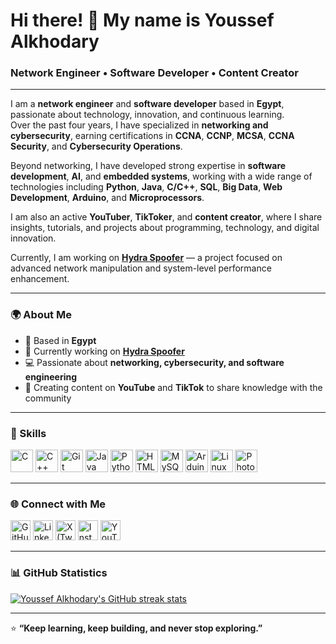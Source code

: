 # Hi there! 👋 My name is Youssef Alkhodary  
### Network Engineer • Software Developer • Content Creator  

---

I am a **network engineer** and **software developer** based in **Egypt**, passionate about technology, innovation, and continuous learning.  
Over the past four years, I have specialized in **networking and cybersecurity**, earning certifications in **CCNA**, **CCNP**, **MCSA**, **CCNA Security**, and **Cybersecurity Operations**.  

Beyond networking, I have developed strong expertise in **software development**, **AI**, and **embedded systems**, working with a wide range of technologies including **Python**, **Java**, **C/C++**, **SQL**, **Big Data**, **Web Development**, **Arduino**, and **Microprocessors**.  

I am also an active **YouTuber**, **TikToker**, and **content creator**, where I share insights, tutorials, and projects about programming, technology, and digital innovation.  

Currently, I am working on **[Hydra Spoofer](https://asd.com)** — a project focused on advanced network manipulation and system-level performance enhancement.

---

### 🌍 About Me
- 📍 Based in **Egypt**  
- 🚀 Currently working on **[Hydra Spoofer](https://asd.com)**  
- 💻 Passionate about **networking, cybersecurity, and software engineering**  
- 🎥 Creating content on **YouTube** and **TikTok** to share knowledge with the community  

---

### 🧠 Skills

<p align="left">
<a href="https://docs.microsoft.com/en-us/cpp/?view=msvc-170" target="_blank"><img src="https://raw.githubusercontent.com/danielcranney/readme-generator/main/public/icons/skills/c-colored.svg" width="36" height="36" alt="C" /></a>
<a href="https://docs.microsoft.com/en-us/cpp/?view=msvc-170" target="_blank"><img src="https://raw.githubusercontent.com/danielcranney/readme-generator/main/public/icons/skills/cplusplus-colored.svg" width="36" height="36" alt="C++" /></a>
<a href="https://git-scm.com/" target="_blank"><img src="https://raw.githubusercontent.com/danielcranney/readme-generator/main/public/icons/skills/git-colored.svg" width="36" height="36" alt="Git" /></a>
<a href="https://www.oracle.com/java/" target="_blank"><img src="https://raw.githubusercontent.com/danielcranney/readme-generator/main/public/icons/skills/java-colored.svg" width="36" height="36" alt="Java" /></a>
<a href="https://www.python.org/" target="_blank"><img src="https://raw.githubusercontent.com/danielcranney/readme-generator/main/public/icons/skills/python-colored.svg" width="36" height="36" alt="Python" /></a>
<a href="https://developer.mozilla.org/en-US/docs/Glossary/HTML5" target="_blank"><img src="https://raw.githubusercontent.com/danielcranney/readme-generator/main/public/icons/skills/html5-colored.svg" width="36" height="36" alt="HTML5" /></a>
<a href="https://www.mysql.com/" target="_blank"><img src="https://raw.githubusercontent.com/danielcranney/readme-generator/main/public/icons/skills/mysql-colored.svg" width="36" height="36" alt="MySQL" /></a>
<a href="https://store.arduino.cc/" target="_blank"><img src="https://raw.githubusercontent.com/danielcranney/readme-generator/main/public/icons/skills/arduino-colored.svg" width="36" height="36" alt="Arduino" /></a>
<a href="https://www.linux.org" target="_blank"><img src="https://raw.githubusercontent.com/danielcranney/readme-generator/main/public/icons/skills/linux-colored.svg" width="36" height="36" alt="Linux" /></a>
<a href="https://www.adobe.com/products/photoshop.html" target="_blank"><img src="https://raw.githubusercontent.com/danielcranney/readme-generator/main/public/icons/skills/photoshop-colored.svg" width="36" height="36" alt="Photoshop" /></a>
</p>

---

### 🌐 Connect with Me

<p align="left">
<a href="https://github.com/UserJoo9" target="_blank"><img src="https://raw.githubusercontent.com/danielcranney/readme-generator/main/public/icons/socials/github.svg" width="32" height="32" alt="GitHub" /></a>
<a href="https://www.linkedin.com/in/youssef-alkhodary-36b0311b6/" target="_blank"><img src="https://raw.githubusercontent.com/danielcranney/readme-generator/main/public/icons/socials/linkedin.svg" width="32" height="32" alt="LinkedIn" /></a>
<a href="https://x.com/_Alkhodary_" target="_blank"><img src="https://raw.githubusercontent.com/danielcranney/readme-generator/main/public/icons/socials/twitter.svg" width="32" height="32" alt="X (Twitter)" /></a>
<a href="https://www.instagram.com/youssefalkhodary1" target="_blank"><img src="https://raw.githubusercontent.com/danielcranney/readme-generator/main/public/icons/socials/instagram.svg" width="32" height="32" alt="Instagram" /></a>
<a href="https://www.youtube.com/@youssefalkhodary" target="_blank"><img src="https://raw.githubusercontent.com/danielcranney/readme-generator/main/public/icons/socials/youtube.svg" width="32" height="32" alt="YouTube" /></a>
</p>

---

### 📊 GitHub Statistics

<a href="https://github.com/UserJoo9">
  <img src="https://github-readme-streak-stats.herokuapp.com/?user=UserJoo9&stroke=ffffff&background=1c1917&ring=0891b2&fire=0891b2&currStreakNum=ffffff&currStreakLabel=0891b2&sideNums=ffffff&sideLabels=ffffff&dates=ffffff&hide_border=true" alt="Youssef Alkhodary's GitHub streak stats" />
</a>

---

⭐ **“Keep learning, keep building, and never stop exploring.”**

